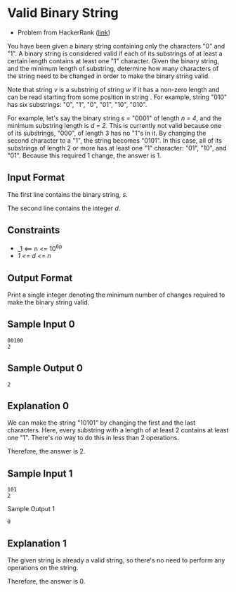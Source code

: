 
# Valid Binary String

- Problem from HackerRank ([link](https://www.hackerrank.com/contests/hack-the-interview-iv/challenges/good-binary-string))

You have been given a binary string containing only the characters "0" and "1". A binary string is considered valid if each of its substrings of at least a certain length contains at least one "1" character. Given the binary string, and the minimum length of substring, determine how many characters of the string need to be changed in order to make the binary string valid.

Note that string _v_ is a substring of string _w_ if it has a non-zero length and can be read starting from some position in string . For example, string "010" has six substrings: "0", "1", "0", "01", "10", "010".

For example, let's say the binary string _s_ = "0001" of length _n = 4_, and the minimum substring length is _d = 2_. This is currently not valid because one of its substrings, "000", of length 3 has no "1"s in it. By changing the second character to a "1", the string becomes "0101". In this case, all of its substrings of length 2 or more has at least one "1" character: "01", "10", and "01". Because this required 1 change, the answer is 1.

## Input Format

The first line contains the binary string, _s_.

The second line contains the integer _d_.

## Constraints

- _1 <== n <= 10<sup>6p</sup>
- _1 <= d <= n_

## Output Format

Print a single integer denoting the minimum number of changes required to make the binary string valid.

## Sample Input 0

```plain
00100
2
```

## Sample Output 0

```plain
2
```

## Explanation 0

We can make the string "10101" by changing the first and the last characters. Here, every substring with a length of at least 2 contains at least one "1". There's no way to do this in less than 2 operations.

Therefore, the answer is 2.

## Sample Input 1

```plain
101
2
```

Sample Output 1

```plain
0
```

## Explanation 1

The given string is already a valid string, so there's no need to perform any operations on the string.

Therefore, the answer is 0.
